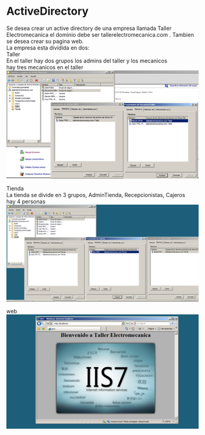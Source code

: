 # ActiveDirectory

Se desea crear un active directory de una empresa llamada Taller Electromecanica el dominio debe ser tallerelectromecanica.com . 
Tambien se desea crear su pagina web.  
La empresa esta dividida en dos:  
Taller  
En el taller hay dos grupos los admins del taller y los mecanicos  
hay tres mecanicos en el taller  
![](Sistemaw2008taller1.PNG)

Tienda  
La tienda se divide en 3 grupos, AdminTienda, Recepcionistas, Cajeros  
hay 4 personas  
![](Sistemaw2008taller2.PNG)

web
![](Sistemaw2008web.PNG)

